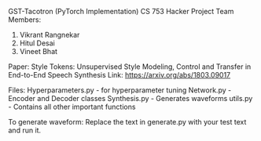 GST-Tacotron (PyTorch Implementation)
CS 753 Hacker Project
Team Members:
1) Vikrant Rangnekar
2) Hitul Desai
3) Vineet Bhat

Paper: Style Tokens: Unsupervised Style Modeling, Control and Transfer in End-to-End Speech Synthesis
Link: https://arxiv.org/abs/1803.09017 

Files: 
Hyperparameters.py - for hyperparameter tuning
Network.py - Encoder and Decoder classes
Synthesis.py - Generates waveforms
utils.py - Contains all other important functions

To generate waveform: Replace the text in generate.py with your test text and run it. 